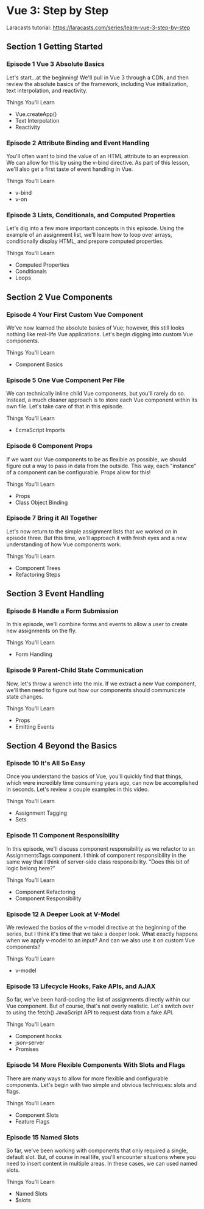 # Vue 3: Step by Step

Laracasts tutorial: https://laracasts.com/series/learn-vue-3-step-by-step

## Section 1 Getting Started
### Episode 1 Vue 3 Absolute Basics

Let's start...at the beginning! We'll pull in Vue 3 through a CDN, and then review the absolute basics of the framework, including Vue initialization, text interpolation, and reactivity.

Things You'll Learn
- Vue.createApp()
- Text Interpolation
- Reactivity

### Episode 2 Attribute Binding and Event Handling

You'll often want to bind the value of an HTML attribute to an expression. We can allow for this by using the v-bind directive. As part of this lesson, we'll also get a first taste of event handling in Vue.

Things You'll Learn
- v-bind
- v-on

### Episode 3 Lists, Conditionals, and Computed Properties

Let's dig into a few more important concepts in this episode. Using the example of an assignment list, we'll learn how to loop over arrays, conditionally display HTML, and prepare computed properties.

Things You'll Learn
- Computed Properties
- Conditionals
- Loops

## Section 2 Vue Components
### Episode 4 Your First Custom Vue Component

We've now learned the absolute basics of Vue; however, this still looks nothing like real-life Vue applications. Let's begin digging into custom Vue components.

Things You'll Learn
- Component Basics

### Episode 5 One Vue Component Per File

We can technically inline child Vue components, but you'll rarely do so. Instead, a much cleaner approach is to store each Vue component within its own file. Let's take care of that in this episode.

Things You'll Learn
- EcmaScript Imports

### Episode 6 Component Props

If we want our Vue components to be as flexible as possible, we should figure out a way to pass in data from the outside. This way, each "instance" of a component can be configurable. Props allow for this!

Things You'll Learn
- Props
- Class Object Binding

### Episode 7 Bring it All Together

Let's now return to the simple assignment lists that we worked on in episode three. But this time, we'll approach it with fresh eyes and a new understanding of how Vue components work.

Things You'll Learn
- Component Trees
- Refactoring Steps

## Section 3 Event Handling 
### Episode 8 Handle a Form Submission

In this episode, we'll combine forms and events to allow a user to create new assignments on the fly.

Things You'll Learn
- Form Handling

### Episode 9 Parent-Child State Communication

Now, let's throw a wrench into the mix. If we extract a new Vue component, we'll then need to figure out how our components should communicate state changes.

Things You'll Learn
- Props
- Emitting Events

## Section 4 Beyond the Basics
### Episode 10 It's All So Easy

Once you understand the basics of Vue, you'll quickly find that things, which were incredibly time consuming years ago, can now be accomplished in seconds. Let's review a couple examples in this video.

Things You'll Learn
- Assignment Tagging
- Sets

### Episode 11 Component Responsibility

In this episode, we'll discuss component responsibility as we refactor to an AssignmentsTags component. I think of component responsibility in the same way that I think of server-side class responsibility. "Does this bit of logic belong here?"

Things You'll Learn
- Component Refactoring
- Component Responsibility

### Episode 12 A Deeper Look at V-Model

We reviewed the basics of the v-model directive at the beginning of the series, but I think it's time that we take a deeper look. What exactly happens when we apply v-model to an input? And can we also use it on custom Vue components?

Things You'll Learn
- v-model

### Episode 13 Lifecycle Hooks, Fake APIs, and AJAX

So far, we've been hard-coding the list of assignments directly within our Vue component. But of course, that's not overly realistic. Let's switch over to using the fetch() JavaScript API to request data from a fake API.

Things You'll Learn
- Component hooks
- json-server
- Promises

### Episode 14 More Flexible Components With Slots and Flags

There are many ways to allow for more flexible and configurable components. Let's begin with two simple and obvious techniques: slots and flags.

Things You'll Learn
- Component Slots
- Feature Flags

### Episode 15 Named Slots

So far, we've been working with components that only required a single, default slot. But, of course in real life, you'll encounter situations where you need to insert content in multiple areas. In these cases, we can used named slots.

Things You'll Learn
- Named Slots
- $slots
